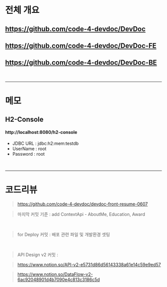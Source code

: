 # 전체 개요  
## https://github.com/code-4-devdoc/DevDoc  
## https://github.com/code-4-devdoc/DevDoc-FE  
## https://github.com/code-4-devdoc/DevDoc-BE  
<br/>

---

# 메모
## H2-Console
#### http://localhost:8080/h2-console  
- JDBC URL : jdbc:h2:mem:testdb  
- UserName : root  
- Password : root
<br/>

---

# 코드리뷰
> https://github.com/code-4-devdoc/devdoc-front-resume-0607

> 마지막 커밋 기준 : add ContextApi - AboutMe, Education, Award
<br/>

> for Deploy 커밋 : 배포 관련 파일 및 개발환경 셋팅
<br/>

> API Design v2 커밋 :

> https://www.notion.so/API-v2-e5731d86d56143338a61e14c59e9ed57

> https://www.notion.so/DataFlow-v2-6ac92048901d4b7090e4c813c3186c5d
<br/>
